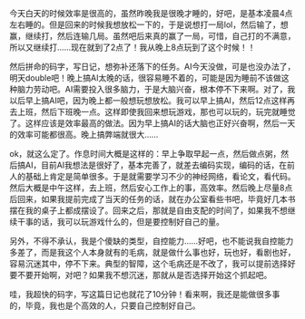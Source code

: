 今天白天的时候效率是很高的，虽然昨晚我是很晚才睡的，好吧，是基本凌晨4点左右睡的。但是回来的时候我想放松一下的，于是说想打一局lol，然后输了，想赢，继续打，然后连输几局。虽然吧后来真的赢了一局，可惜，自己打的不满意，所以又继续打……现在就到了2点了！我从晚上8点玩到了这个时候！！

然后拼命的码字，写日记，想弥补还落下的任务。AI今天没做，可是也没办法了，明天double吧！晚上搞AI太晚的话，很容易睡不着的，可能是因为睡前不该做这种脑力劳动吧。AI需要投入很多脑力，于是大脑兴奋，根本停不下来啊。对了，我以后早上搞AI吧，因为晚上都一般想玩想放松。我可以早上搞AI，然后12点这样再去上班，然后下班晚一点。这样即使我回来想玩游戏，那也可以玩的，玩完就睡觉了。这样应该是效率最高的做法。因为早上搞AI的话大脑也正好兴奋啊，然后一天的效率可能都很高。晚上搞弊端就很大……

ok，就这么定了。作息时间大概是这样的：早上争取早起一点，然后做点粥，然后搞AI，目前AI我想法是很好了，基本完善了，就差去编码实现，编码的话，在前人的基础上肯定是简单很多。于是就需要学习不少的神经网络，看论文，看代码。然后大概是中午这样，去上班，然后安心工作上的事，高效率。然后晚上尽量8点后回来，如果我提前完成了当天的任务的话，就在办公室看些书吧，毕竟好几本书摆在我的桌子上都成摆设了。回来之后，那就是自由支配的时间了，如果我不想继续干事的话，我可以玩游戏什么的，但是要控制好自己的量。

另外，不得不承认，我是个傻缺的类型，自控能力……好吧，也不能说我自控能力多差了，而是我这个人本身就有的毛病，就是做什么事也好，玩也好，看剧也好，容易沉迷其中，停不下来。典型的智障，这个毛病还是不改了，我可以提前选择好要不要开始啊，对吧？如果我不想沉迷，那就从是否选择开始这个抓起吧。

哇，我超快的码字，写这篇日记也就花了10分钟！看来啊，我还是能做很多事的，毕竟，我也是个高效的人，只要自己控制好自己。